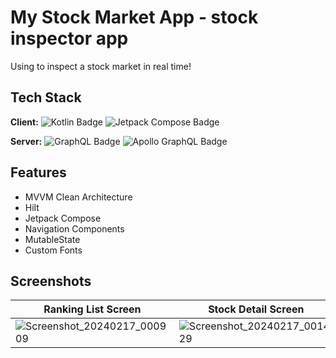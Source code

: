 
# My Stock Market App - stock inspector app  

Using to inspect a stock market in real time!
## Tech Stack

**Client:** ![Kotlin Badge](https://img.shields.io/badge/Kotlin-7F52FF?logo=kotlin&logoColor=fff&style=flat) ![Jetpack Compose Badge](https://img.shields.io/badge/Jetpack%20Compose-4285F4?logo=jetpackcompose&logoColor=fff&style=flat)

**Server:** ![GraphQL Badge](https://img.shields.io/badge/GraphQL-E10098?logo=graphql&logoColor=fff&style=flat) ![Apollo GraphQL Badge](https://img.shields.io/badge/Apollo%20GraphQL-311C87?logo=apollographql&logoColor=fff&style=flat)

## Features

- MVVM Clean Architecture
- Hilt
- Jetpack Compose
- Navigation Components
- MutableState
- Custom Fonts
  
## Screenshots

| Ranking List Screen  | Stock Detail Screen |
| ------------- | ------------- |
| ![Screenshot_20240217_000909](https://github.com/offerre/stock-market-inspector-app/assets/26068930/0f4fde75-de7a-4004-b225-fda5b75ef189) | ![Screenshot_20240217_001429](https://github.com/offerre/stock-market-inspector-app/assets/26068930/936bad5c-9260-4ac6-a10b-4fe8c9b9b706) |
